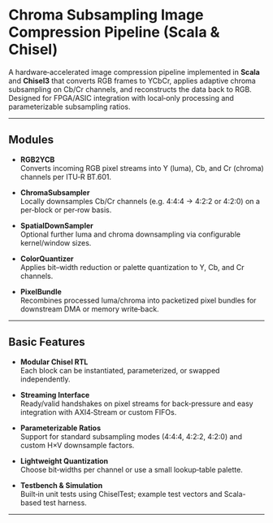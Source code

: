 # Chroma Subsampling Image Compression Pipeline (Scala & Chisel)

A hardware‑accelerated image compression pipeline implemented in **Scala** and **Chisel3** that converts RGB frames to YCbCr, applies adaptive chroma subsampling on Cb/Cr channels, and reconstructs the data back to RGB. Designed for FPGA/ASIC integration with local‑only processing and parameterizable subsampling ratios.

---

## Modules

- **RGB2YCB**  
  Converts incoming RGB pixel streams into Y (luma), Cb, and Cr (chroma) channels per ITU‑R BT.601.

- **ChromaSubsampler**  
  Locally downsamples Cb/Cr channels (e.g. 4:4:4 → 4:2:2 or 4:2:0) on a per‑block or per‑row basis.

- **SpatialDownSampler**  
  Optional further luma and chroma downsampling via configurable kernel/window sizes.

- **ColorQuantizer**  
  Applies bit–width reduction or palette quantization to Y, Cb, and Cr channels.

- **PixelBundle**  
  Recombines processed luma/chroma into packetized pixel bundles for downstream DMA or memory write‑back.

---

## Basic Features

- **Modular Chisel RTL**  
  Each block can be instantiated, parameterized, or swapped independently.

- **Streaming Interface**  
  Ready/valid handshakes on pixel streams for back‑pressure and easy integration with AXI4‑Stream or custom FIFOs.

- **Parameterizable Ratios**  
  Support for standard subsampling modes (4:4:4, 4:2:2, 4:2:0) and custom H×V downsample factors.

- **Lightweight Quantization**  
  Choose bit‑widths per channel or use a small lookup‑table palette.

- **Testbench & Simulation**  
  Built‑in unit tests using ChiselTest; example test vectors and Scala-based test harness.

---